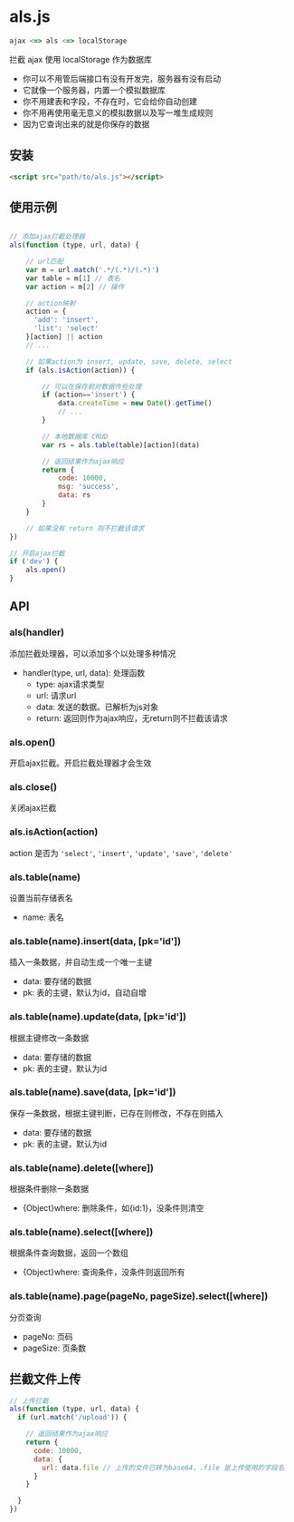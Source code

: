 # als.js

```javascript
ajax <=> als <=> localStorage
```

拦截 ajax 使用 localStorage 作为数据库  

* 你可以不用管后端接口有没有开发完，服务器有没有启动
* 它就像一个服务器，内置一个模拟数据库
* 你不用建表和字段，不存在时，它会给你自动创建
* 你不用再使用毫无意义的模拟数据以及写一堆生成规则
* 因为它查询出来的就是你保存的数据


## 安装
```html
<script src="path/to/als.js"></script>
```

## 使用示例

```javascript

// 添加ajax拦截处理器
als(function (type, url, data) {

    // url匹配
    var m = url.match('.*/(.*)/(.*)')
    var table = m[1] // 表名
    var action = m[2] // 操作

    // action映射
    action = {
      'add': 'insert',
      'list': 'select'
    }[action] || action
    // ...

    // 如果action为 insert, update, save, delete, select
    if (als.isAction(action)) {

        // 可以在保存前对数据作些处理
        if (action=='insert') {
            data.createTime = new Date().getTime()
            // ...
        }

        // 本地数据库 CRUD
        var rs = als.table(table)[action](data)

        // 返回结果作为ajax响应
        return {
            code: 10000,
            msg: 'success',
            data: rs
        }
    }

    // 如果没有 return 则不拦截该请求
})

// 开启ajax拦截
if ('dev') {
    als.open()
}
```

## API

### als(handler)
添加拦截处理器，可以添加多个以处理多种情况
* handler(type, url, data): 处理函数
  * type: ajax请求类型
  * url: 请求url
  * data: 发送的数据。已解析为js对象
  * return: 返回则作为ajax响应，无return则不拦截该请求

### als.open()
开启ajax拦截。开启拦截处理器才会生效

### als.close()
关闭ajax拦截

### als.isAction(action)
action 是否为 `'select'`, `'insert'`, `'update'`, `'save'`, `'delete'`

### als.table(name)
设置当前存储表名
* name: 表名

### als.table(name).insert(data, [pk='id'])
插入一条数据，并自动生成一个唯一主键
* data: 要存储的数据
* pk: 表的主键，默认为id，自动自增

### als.table(name).update(data, [pk='id'])
根据主键修改一条数据
* data: 要存储的数据
* pk: 表的主键，默认为id

### als.table(name).save(data, [pk='id'])
保存一条数据，根据主键判断，已存在则修改，不存在则插入
* data: 要存储的数据
* pk: 表的主键，默认为id

### als.table(name).delete([where])
根据条件删除一条数据
* {Object}where: 删除条件，如{id:1}，没条件则清空

### als.table(name).select([where])
根据条件查询数据，返回一个数组
* {Object}where: 查询条件，没条件则返回所有

### als.table(name).page(pageNo, pageSize).select([where])
分页查询
* pageNo: 页码
* pageSize: 页条数


## 拦截文件上传
```javascript
// 上传拦截
als(function (type, url, data) {
  if (url.match('/upload')) {

    // 返回结果作为ajax响应
    return {
      code: 10000,
      data: {
        url: data.file // 上传的文件已转为base64，.file 是上传使用的字段名
      }
    }

  }
})
```

